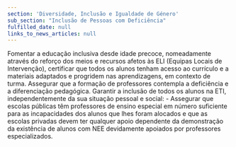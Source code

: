 ```yaml
---
section: 'Diversidade, Inclusão e Igualdade de Género'
sub_section: "Inclusão de Pessoas com Deficiência"
fulfilled_date: null
links_to_news_articles: null
---
```


Fomentar a educação inclusiva desde idade precoce, nomeadamente através do reforço dos meios e recursos afetos às ELI (Equipas Locais de Intervenção), certificar que todos os alunos tenham acesso ao currículo e a materiais adaptados e progridem nas aprendizagens, em contexto de turma. Assegurar que a formação de professores contempla a deficiência e a diferenciação pedagógica. Garantir a inclusão de todos os alunos na ETI, independentemente da sua situação pessoal e social: - Assegurar que escolas públicas têm professores de ensino especial em número suficiente para as incapacidades dos alunos que lhes foram alocados e que as escolas privadas devem ter qualquer apoio dependente da demonstração da existência de alunos com NEE devidamente apoiados por professores especializados.